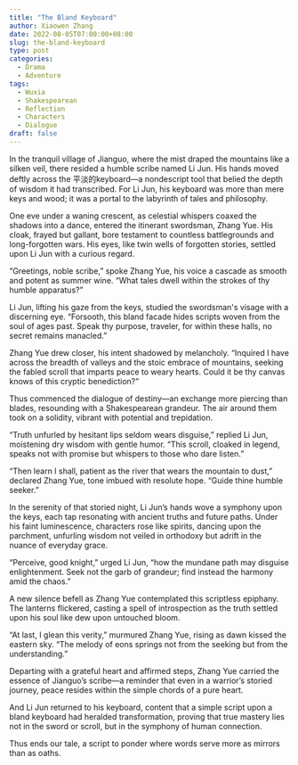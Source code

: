 ```yaml
---
title: "The Bland Keyboard"
author: Xiaowen Zhang
date: 2022-08-05T07:00:00+08:00
slug: the-bland-keyboard
type: post
categories:
  - Drama
  - Adventure
tags:
  - Wuxia
  - Shakespearean
  - Reflection
  - Characters
  - Dialogue
draft: false
---
```


In the tranquil village of Jianguo, where the mist draped the mountains like a silken veil, there resided a humble scribe named Li Jun. His hands moved deftly across the 平淡的keyboard—a nondescript tool that belied the depth of wisdom it had transcribed. For Li Jun, his keyboard was more than mere keys and wood; it was a portal to the labyrinth of tales and philosophy.

One eve under a waning crescent, as celestial whispers coaxed the shadows into a dance, entered the itinerant swordsman, Zhang Yue. His cloak, frayed but gallant, bore testament to countless battlegrounds and long-forgotten wars. His eyes, like twin wells of forgotten stories, settled upon Li Jun with a curious regard.

“Greetings, noble scribe,” spoke Zhang Yue, his voice a cascade as smooth and potent as summer wine. “What tales dwell within the strokes of thy humble apparatus?”

Li Jun, lifting his gaze from the keys, studied the swordsman's visage with a discerning eye. “Forsooth, this bland facade hides scripts woven from the soul of ages past. Speak thy purpose, traveler, for within these halls, no secret remains manacled.”

Zhang Yue drew closer, his intent shadowed by melancholy. “Inquired I have across the breadth of valleys and the stoic embrace of mountains, seeking the fabled scroll that imparts peace to weary hearts. Could it be thy canvas knows of this cryptic benediction?”

Thus commenced the dialogue of destiny—an exchange more piercing than blades, resounding with a Shakespearean grandeur. The air around them took on a solidity, vibrant with potential and trepidation.

“Truth unfurled by hesitant lips seldom wears disguise,” replied Li Jun, moistening dry wisdom with gentle humor. “This scroll, cloaked in legend, speaks not with promise but whispers to those who dare listen.”

“Then learn I shall, patient as the river that wears the mountain to dust,” declared Zhang Yue, tone imbued with resolute hope. “Guide thine humble seeker.”

In the serenity of that storied night, Li Jun’s hands wove a symphony upon the keys, each tap resonating with ancient truths and future paths. Under his faint luminescence, characters rose like spirits, dancing upon the parchment, unfurling wisdom not veiled in orthodoxy but adrift in the nuance of everyday grace.

“Perceive, good knight,” urged Li Jun, “how the mundane path may disguise enlightenment. Seek not the garb of grandeur; find instead the harmony amid the chaos.”

A new silence befell as Zhang Yue contemplated this scriptless epiphany. The lanterns flickered, casting a spell of introspection as the truth settled upon his soul like dew upon untouched bloom.

“At last, I glean this verity,” murmured Zhang Yue, rising as dawn kissed the eastern sky. “The melody of eons springs not from the seeking but from the understanding.”

Departing with a grateful heart and affirmed steps, Zhang Yue carried the essence of Jianguo’s scribe—a reminder that even in a warrior’s storied journey, peace resides within the simple chords of a pure heart.

And Li Jun returned to his keyboard, content that a simple script upon a bland keyboard had heralded transformation, proving that true mastery lies not in the sword or scroll, but in the symphony of human connection.

Thus ends our tale, a script to ponder where words serve more as mirrors than as oaths.